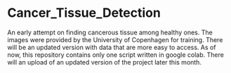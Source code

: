 # Cancer_Tissue_Detection
An early attempt on finding cancerous tissue among healthy ones.
The images were provided by the University of Copenhagen for training. 
There will be an updated version with data that are more easy to access. 
As of now, this repository contains only one script written in google colab.
There will an upload of an updated version of the project later this month.
